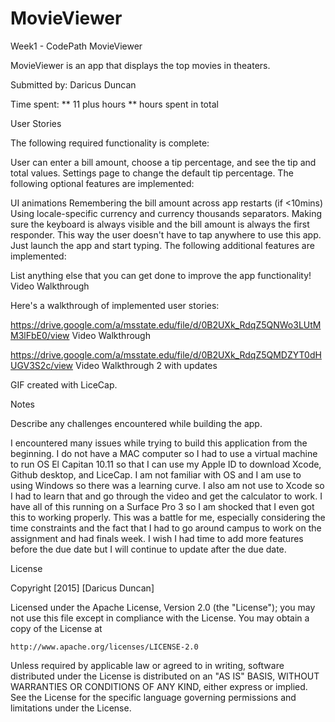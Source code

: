 # MovieViewer
Week1 - CodePath
MovieViewer

MovieViewer is an app that displays the top movies in theaters.

Submitted by: Daricus Duncan

Time spent: ** 11 plus hours ** hours spent in total

User Stories

The following required functionality is complete:

 User can enter a bill amount, choose a tip percentage, and see the tip and total values.
 Settings page to change the default tip percentage.
The following optional features are implemented:

 UI animations
 Remembering the bill amount across app restarts (if <10mins)
 Using locale-specific currency and currency thousands separators.
 Making sure the keyboard is always visible and the bill amount is always the first responder. This way the user doesn't have to tap anywhere to use this app. Just launch the app and start typing.
The following additional features are implemented:

 List anything else that you can get done to improve the app functionality!
Video Walkthrough

Here's a walkthrough of implemented user stories:

https://drive.google.com/a/msstate.edu/file/d/0B2UXk_RdqZ5QNWo3LUtMM3lFbE0/view 
Video Walkthrough 

https://drive.google.com/a/msstate.edu/file/d/0B2UXk_RdqZ5QMDZYT0dHUGV3S2c/view 
Video Walkthrough 2 with updates

GIF created with LiceCap.

Notes

Describe any challenges encountered while building the app.

I encountered many issues while trying to build this application from the beginning. I do not have a MAC computer so I had to use a virtual machine to run OS El Capitan 10.11 so that I can use my Apple ID to download Xcode, Github desktop, and LiceCap. I am not familiar with OS and I am use to using Windows so there was a learning curve. I also am not use to Xcode so I had to learn that and go through the video and get the calculator to work. I have all of this running on a Surface Pro 3 so I am shocked that I even got this to working properly. This was a battle for me, especially considering the time constraints and the fact that I had to go around campus to work on the assignment and had finals week. I wish I had time to add more features before the due date but I will continue to update after the due date.

License

Copyright [2015] [Daricus Duncan]

Licensed under the Apache License, Version 2.0 (the "License");
you may not use this file except in compliance with the License.
You may obtain a copy of the License at

    http://www.apache.org/licenses/LICENSE-2.0

Unless required by applicable law or agreed to in writing, software
distributed under the License is distributed on an "AS IS" BASIS,
WITHOUT WARRANTIES OR CONDITIONS OF ANY KIND, either express or implied.
See the License for the specific language governing permissions and
limitations under the License.
